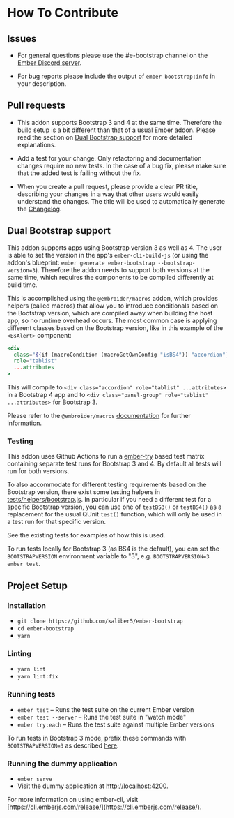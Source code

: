 # How To Contribute

## Issues

* For general questions please use the #e-bootstrap channel on the [Ember Discord server](https://discord.gg/zT3asNS).

* For bug reports please include the output of `ember bootstrap:info` in your description.

## Pull requests

* This addon supports Bootstrap 3 and 4 at the same time. Therefore the build setup is a bit different
than that of a usual Ember addon. Please read the section on [Dual Bootstrap support](#dual-bootstrap-support)
for more detailed explanations.

* Add a test for your change. Only refactoring and documentation changes
require no new tests. In the case of a bug fix, please make sure that the added test is failing without the fix.

* When you create a pull request, please provide a clear PR title, describing your changes in a way
that other users would easily understand the changes. The title will be used to automatically generate the 
[Changelog](CHANGELOG.md).

## Dual Bootstrap support

This addon supports apps using Bootstrap version 3 as well as 4. The user is able to set the version
in the app's `ember-cli-build-js` (or using the addon's blueprint: `ember generate ember-bootstrap --bootstrap-version=3`).
Therefore the addon needs to support both versions at the same time, which requires the components to be compiled
differently at build time.

This is accomplished using the `@embroider/macros` addon, which provides helpers (called macros) that allow you to
introduce conditionals based on the Bootstrap version, which are compiled away when building the host app, so no
runtime overhead occurs. The most common case is applying different classes based on the Bootstrap version, like in 
this example of the `<BsAlert>` component:

```hbs
<div
  class="{{if (macroCondition (macroGetOwnConfig "isBS4")) "accordion"}} {{if (macroCondition (macroGetOwnConfig "isBS3")) "panel-group"}}"
  role="tablist"
  ...attributes
>
```

This will compile to `<div class="accordion" role="tablist" ...attributes>` in a Bootstrap 4 app and to 
`<div class="panel-group" role="tablist" ...attributes>` for Bootstrap 3.

Please refer to the `@embroider/macros` [documentation](https://github.com/embroider-build/embroider/blob/master/packages/macros/README.md) for further information.

### Testing

This addon uses Github Actions to run a [ember-try](https://github.com/ember-cli/ember-try) based test matrix 
containing separate test runs for Bootstrap 3 and 4. By default all tests will run for both versions. 

To also accommodate for different testing requirements based on the Bootstrap version, there exist some testing
helpers in [tests/helpers/bootstrap.js](tests/helpers/bootstrap.js). In particular if you need a 
different test for a specific Bootstrap version, you can use one of `testBS3()` or `testBS4()` as a replacement
for the usual QUnit `test()` function, which will only be used in a test run for that specific version.

See the existing tests for examples of how this is used. 

To run tests locally for Bootstrap 3 (as BS4 is the default), you can set the `BOOTSTRAPVERSION` environment
variable to "3", e.g. `BOOTSTRAPVERSION=3 ember test`.

## Project Setup

### Installation

* `git clone https://github.com/kaliber5/ember-bootstrap`
* `cd ember-bootstrap`
* `yarn`

### Linting

* `yarn lint`
* `yarn lint:fix`

### Running tests

* `ember test` – Runs the test suite on the current Ember version
* `ember test --server` – Runs the test suite in "watch mode"
* `ember try:each` – Runs the test suite against multiple Ember versions

To run tests in Bootstrap 3 mode, prefix these commands with `BOOTSTRAPVERSION=3` as described [here](#testing).

### Running the dummy application

* `ember serve`
* Visit the dummy application at [http://localhost:4200](http://localhost:4200).

For more information on using ember-cli, visit [https://cli.emberjs.com/release/](https://cli.emberjs.com/release/).
